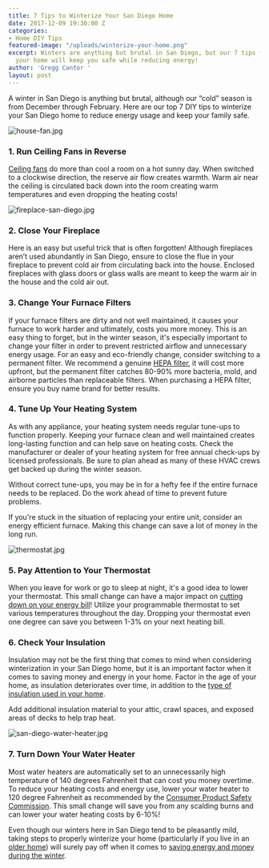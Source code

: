 ```yaml
---
title: 7 Tips to Winterize Your San Diego Home
date: 2017-12-09 19:30:00 Z
categories:
- Home DIY Tips
featured-image: "/uploads/winterize-your-home.png"
excerpt: Winters are anything but brutal in San Diego, but our 7 tips for winterizing
  your home will keep you safe while reducing energy!
author: 'Gregg Cantor '
layout: post
---
```


A winter in San Diego is anything but brutal, although our “cold” season is from December through February. Here are our top 7 DIY tips to winterize your San Diego home to reduce energy usage and keep your family safe.

![house-fan.jpg](/uploads/house-fan.jpg)

### 1. Run Ceiling Fans in Reverse

[Ceiling fans](/save-on-your-energy-cost-with-ceiling-fans/) do more than cool a room on a hot sunny day. When switched to a clockwise direction, the reserve air flow creates warmth. Warm air near the ceiling is circulated back down into the room creating warm temperatures and even dropping the heating costs!

![fireplace-san-diego.jpg](/uploads/fireplace-san-diego.jpg)

### 2. Close Your Fireplace

Here is an easy but useful trick that is often forgotten! Although fireplaces aren’t used abundantly in San Diego, ensure to close the flue in your fireplace to prevent cold air from circulating back into the house. Enclosed fireplaces with glass doors or glass walls are meant to keep the warm air in the house and the cold air out.

### 3. Change Your Furnace Filters

If your furnace filters are dirty and not well maintained, it causes your furnace to work harder and ultimately, costs you more money. This is an easy thing to forget, but in the winter season, it's especially important to change your filter in order to prevent restricted airflow and unnecessary energy usage. For an easy and eco-friendly change, consider switching to a permanent filter. We recommend a genuine [HEPA filter](https://en.wikipedia.org/wiki/HEPA), it will cost more upfront, but the permanent filter catches 80-90% more bacteria, mold, and airborne particles than replaceable filters. When purchasing a HEPA filter, ensure you buy name brand for better results.

### 4. Tune Up Your Heating System

As with any appliance, your heating system needs regular tune-ups to function properly. Keeping your furnace clean and well maintained creates long-lasting function and can help save on heating costs. Check the manufacturer or dealer of your heating system for free annual check-ups by licensed professionals. Be sure to plan ahead as many of these HVAC crews get backed up during the winter season.

Without correct tune-ups, you may be in for a hefty fee if the entire furnace needs to be replaced. Do the work ahead of time to prevent future problems.

If you're stuck in the situation of replacing your entire unit, consider an energy efficient furnace. Making this change can save a lot of money in the long run.

![thermostat.jpg](/uploads/thermostat.jpg)

### 5. Pay Attention to Your Thermostat

When you leave for work or go to sleep at night, it's  a good idea to lower your thermostat. This small change can have a major impact on [cutting down on your energy bill](/cutting-down-on-your-energy-bills/)! Utilize your programmable thermostat to set various temperatures throughout the day. Dropping your thermostat even one degree can save you between 1-3% on your next heating bill.

### 6. Check Your Insulation

Insulation may not be the first thing that comes to mind when considering winterization in your San Diego home, but it is an important factor when it comes to saving money and energy in your home. Factor in the age of your home, as insulation deteriorates over time, in addition to the [type of insulation used in your home](/natural-wool-or-recycled-cotton-which-insulation-is-better-for-your-home/). 

Add additional insulation material to your attic, crawl spaces, and exposed areas of decks to help trap heat.

![san-diego-water-heater.jpg](/uploads/san-diego-water-heater.jpg)

### 7. Turn Down Your Water Heater

Most water heaters are automatically set to an unnecessarily high temperature of 140 degrees Fahrenheit that can cost you money overtime. To reduce your heating costs and energy use, lower your water heater to 120 degree Fahrenheit as recommended by the [Consumer Product Safety Commission](https://www.cpsc.gov/s3fs-public/5098.pdf). This small change will save you from any scalding burns and can lower your water heating costs by 6-10%!

Even though our winters here in San Diego tend to be pleasantly mild, taking steps to properly winterize your home (particularly if you live in an [older home](/common-updates-for-older-homes/)) will surely pay off when it comes to [saving energy and money during the winter](/tips-on-saving-energy-during-the-winter-in-san-diego/).